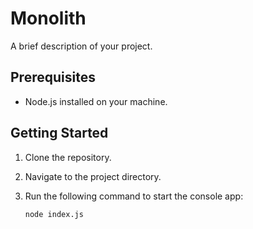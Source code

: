 
# Monolith

A brief description of your project.

## Prerequisites

- Node.js installed on your machine.

## Getting Started

1. Clone the repository.
2. Navigate to the project directory.
3. Run the following command to start the console app:

   ```bash
   node index.js
